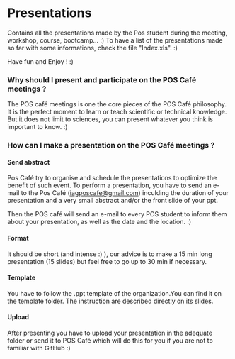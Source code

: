 # Presentations
Contains all the presentations made by the Pos student during the meeting, workshop, course, bootcamp... :)
To have a list of the presentations made so far with some informations, check the file "Index.xls". :)

Have fun and Enjoy ! :) 

### Why should I present and participate on the POS Café meetings ?
The POS café meetings is one the core pieces of the POS Café philosophy.
It is the perfect moment to learn or teach scientific or technical knowledge.
But it does not limit to sciences, you can present whatever you think is important to know. :)

### How can I make a presentation on the POS Café meetings ?
#### Send abstract 
Pos Café try to organise and schedule the presentations to optimize the benefit of such event.
To perform a presentation, you have to send an e-mail to the Pos Café (iagposcafe@gmail.com) inculding the duration of your presentation and a very small abstract and/or the front slide of your ppt.

Then the POS café will send an e-mail to every POS student to inform them about your presentation, as well as the date and the location. :)

#### Format
It should be short (and intense :) ), our advice is to make a 15 min long presentation (15 slides) but feel free to go up to 30 min if necessary. 

#### Template
You have to follow the .ppt template of the organization.You can find it on the template folder. The instruction are described directly on its slides.

#### Upload
After presenting you have to upload your presentation in the adequate folder or send it to POS Café which will do this for you if you are not to familiar with GitHub :)
